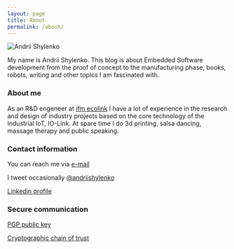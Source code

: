 ```yaml
---
layout: page
title: About
permalink: /about/
---
```


![Andrii Shylenko]({{"/images/img/me.jpg"|relative_url}})

My name is Andrii Shylenko.
This blog is about Embedded Software development from the proof of concept to the manufacturing phase, books, robots, writing and other topics I am fascinated with.

### About me

As an R&D engeneer at [ifm ecolink](https://www.ifm.com) I have a lot of experience in the research and design of industry projects based on the core technology of the Industrial IoT, IO-Link. 
At spare time I do 3d printing, salsa dancing, massage therapy and public speaking.

### Contact information
You can reach me via [e-mail](mailto:andrii@shylenko.com)

I tweet occasionally [@andriishylenko](https://twitter.com/AndriiShylenko)

[Linkedin profile](https://www.linkedin.com/in/andrewshylenko/)

### Secure communication
[PGP public key](/publickey/)

[Cryptographic chain of trust](https://keybase.io/shylenko)
